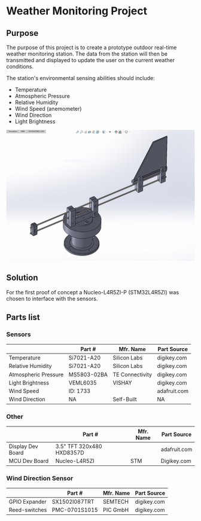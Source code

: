 
# Weather Monitoring Project


## Purpose
The purpose of this project is to create a prototype outdoor real-time weather monitoring station. The data from the station will then be transmitted and displayed to update the user on the current weather conditions.
   
The station's environmental sensing abilities should include:
- Temperature
- Atmospheric Pressure
- Relative Humidity
- Wind Speed (anemometer)
- Wind Direction
- Light Brightness



![3D Printed Wind Direction Sensor](https://github.com/Electronic-Emily/WeatherMonitoringSensors/blob/main/docs/Wind_Sensor/pictures/WindDirection_SensorV2_main_angle_zoomed_in.PNG)



## Solution

For the first proof of concept a Nucleo-L4R5ZI-P (STM32L4R5ZI) was chosen to interface with the sensors.


## Parts list
	
### Sensors	
  
  |      | Part # | Mfr. Name| Part Source                         |
|----------------|-------------------|--------------|------------------|
|Temperature          |Si7021-A20 | Silicon Labs | digikey.com |
|Relative Humidity    |Si7021-A20 | Silicon Labs | digikey.com  |
|Atmospheric Pressure | MS5803-02BA | TE Connectivity|  digikey.com |
|Light Brightness | VEML6035 | VISHAY | digikey.com |
|Wind Speed | ID: 1733 | | adafruit.com |
|Wind Direction | NA |  Self-Built | NA |


### Other
  |                | Part #  |  Mfr. Name                    | Part Source                         |
|--------|--------|----------|-----------|
|Display Dev Board | 3.5" TFT 320x480 HXD8357D |  | adafruit.com |
|MCU Dev Board| Nucleo-L4R5ZI | STM  | Digikey.com |


### Wind Direction Sensor 
  |    | Part #  |  Mfr. Name      | Part Source      |
|------|-----|----|-----------|
|GPIO Expander | SX1502I087TRT | SEMTECH  | digikey.com |
|Reed-switches | PMC-0701S1015 | PIC GmbH | digikey.com |


